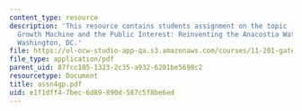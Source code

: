 ```yaml
---
content_type: resource
description: 'This resource contains students assignment on the topic - Case 3: The
  Growth Machine and the Public Interest: Reinventing the Anacostia Waterfront in
  Washington, DC.'
file: https://ol-ocw-studio-app-qa.s3.amazonaws.com/courses/11-201-gateway-planning-action-fall-2005/e1f1dff47bec6d89890d587c5f8be6ed_assn4gp.pdf
file_type: application/pdf
parent_uid: 87fcc105-1323-2c35-a932-6201be5698c2
resourcetype: Document
title: assn4gp.pdf
uid: e1f1dff4-7bec-6d89-890d-587c5f8be6ed
---
```

